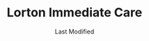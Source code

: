 ---
layout: location-page
date: Last Modified
description: "Local COVID-19 testing is available at Lorton Immediate Care in Lorton, Virginia, USA."
permalink: "locations/virginia/lorton/lorton-immediate-care/"
tags:
  - locations
  - virginia
title: Lorton Immediate Care
uniqueName: lorton-immediate-care
state: Virginia
stateAbbr: VA
hood: "Lorton"
address: "7740 Gunston Plaza"
city: "Lorton"
zip: "22079"
zipsNearby: "25413 25440 25414 25423 25410 25425 25430 25432 25438 25441 25442 25443 25446 20001 20002 20003 20004 20005 20006 20007 20008 20009 20010 20011 20012 20013 20015 20016 20017 20018 20019 20020 20022 20023 20024 20026 20027 20029 20030 20032 20033 20035 20036 20037 20038 20039 20040 20041 20042 20043 20044 20045 20046 20047 20049 20050 20051 20052 20053 20055 20056 20057 20058 20059 20060 20061 20062 20063 20064 20065 20066 20067 20068 20069 20070 20071 20073 20074 20075 20076 20077 20078 20080 20081 20082 20088 20090 20091 20097 20098 20201 20202 20203 20204 20206 20207 20208 20210 20211 20212 20213 20214 20215 20216 20217 20218 20219 20220 20221 20222 20223 20224 20226 20227 20228 20229 20230 20232 20233 20235 20237 20238 20239 20240 20241 20242 20244 20245 20250 20251 20254 20260 20261 20262 20265 20266 20268 20270 20277 20289 20299 20301 20303 20306 20307 20310 20314 20317 20318 20319 20330 20340 20350 20355 20370 20372 20373 20374 20375 20376 20380 20388 20389 20390 20391 20392 20393 20394 20395 20398 20401 20402 20403 20404 20405 20406 20407 20408 20409 20410 20411 20412 20413 20414 20415 20416 20417 20418 20419 20420 20421 20422 20423 20424 20425 20426 20427 20428 20429 20431 20433 20434 20435 20436 20437 20439 20440 20441 20442 20444 20447 20451 20453 20456 20460 20463 20468 20469 20470 20472 20500 20501 20502 20503 20504 20505 20506 20507 20508 20509 20510 20511 20515 20520 20521 20522 20523 20524 20525 20526 20527 20528 20529 20530 20531 20532 20533 20534 20535 20536 20537 20538 20539 20540 20541 20542 20543 20544 20546 20547 20548 20549 20551 20552 20553 20554 20555 20557 20558 20559 20560 20565 20566 20570 20571 20572 20573 20575 20576 20577 20578 20579 20580 20581 20585 20586 20590 20591 20593 20594 20597 20599 20606 20607 20701 20608 20861 20862 20609 20838 20610 20839 20611 20704 20705 20612 20810 20811 20813 20814 20815 20816 20817 20824 20825 20827 20889 20892 20894 20710 20715 20716 20717 20718 20719 20720 20721 20841 20613 20722 20833 20615 20616 20617 20866 20618 20818 20619 20620 20731 20743 20747 20753 20791 20799 20621 20622 20623 20732 20733 20871 20624 20735 20625 20740 20741 20742 20626 20627 20872 20628 20751 20842 20629 20630 20754 20632 20755 20744 20745 20749 20750 20758 20759 20877 20878 20879 20882 20883 20884 20885 20886 20898 20899 20765 20896 20874 20875 20876 20812 20769 20634 20768 20770 20771 20776 20635 20777 20636 20637 20639 20781 20782 20783 20784 20785 20787 20788 20640 20643 20645 20794 20891 20895 20703 20706 20646 20707 20708 20709 20723 20724 20725 20726 20650 20653 20711 20656 20657 20658 20659 20660 20712 20661 20662 20664 20682 20714 20830 20832 20736 20667 20670 20674 20675 20837 20676 20677 20678 20697 20790 20797 20737 20738 20847 20848 20849 20850 20851 20852 20853 20854 20855 20857 20859 20684 20685 20686 20860 20763 20764 20901 20902 20903 20904 20905 20906 20907 20908 20910 20911 20912 20913 20914 20915 20916 20918 20993 20997 20688 20868 20897 20689 20690 20746 20748 20752 20757 20762 20779 20772 20773 20774 20775 20792 20692 20601 20602 20603 20604 20880 20693 20778 20695 20588 20598 21710 21401 21403 21404 21405 21409 21411 21412 21402 21012 21201 21202 21203 21204 21205 21206 21207 21208 21209 21210 21211 21212 21213 21214 21215 21216 21217 21218 21219 21220 21221 21222 21223 21224 21225 21226 21227 21228 21229 21230 21231 21233 21234 21235 21237 21239 21240 21241 21244 21250 21251 21252 21263 21264 21270 21273 21275 21278 21279 21280 21281 21282 21284 21285 21286 21287 21288 21289 21290 21297 21298 21713 21612 21714 21022 21715 21716 21758 21717 21718 21619 21622 21029 21044 21045 21046 21114 21032 21035 21036 21037 21041 21042 21043 21048 21634 21052 21701 21702 21703 21704 21705 21709 21054 21056 21060 21061 21062 21737 21738 21071 21638 21075 21076 21077 21755 21756 21757 21759 21762 21090 21723 21765 21093 21094 21106 21769 21108 21770 21771 21773 21652 21653 21754 21774 21775 21776 21113 21117 21654 21122 21123 21777 21658 21133 21136 21139 21140 21661 21779 21662 21624 21647 21663 21144 21146 21782 21665 21150 21153 21666 21784 21669 21671 21790 21791 21792 21793 21794 21157 21158 21676 21797 21798 21104 21163 21648 21677 20105 22301 22302 22303 22304 22305 22306 22307 22308 22309 22310 22311 22312 22313 22314 22315 22320 22331 22332 22333 22334 20106 22003 22201 22202 22203 22204 22205 22206 22207 22209 22210 22211 22212 22213 22214 22215 22216 22217 22219 22222 22225 22226 22227 22230 22240 22241 22242 22243 22244 22245 22246 20146 20147 20148 20149 22712 22610 22611 20135 22713 22716 22620 22714 22715 20136 20137 20138 20139 20143 20119 20120 20121 20122 22622 22624 20124 22701 22722 20144 20101 20102 20103 20104 20189 22025 22026 22718 20151 20152 20153 22030 22031 22032 22033 22034 22035 22036 22037 22038 22039 22040 22041 22042 22043 22044 22046 22627 22640 22060 22623 22630 20155 20156 22720 22066 20158 20159 20168 20169 20170 20171 20172 20190 20191 20192 20194 20195 20196 22095 22096 22639 22724 20175 20176 20177 20178 22725 22726 22736 22642 22079 22199 20180 22067 22101 22102 22103 22106 22107 22108 22109 22709 22719 22727 20108 20109 20110 20111 20112 20113 22643 20115 20116 20117 20118 22645 22649 22728 22646 22729 22121 22122 20181 20182 22081 22082 22116 22119 22730 22125 20128 20129 20131 22731 20132 20134 20160 22134 22135 22732 22733 20140 22734 22735 22118 22650 22737 22746 20141 20142 22739 22740 22749 22009 22015 22150 22151 22152 22153 22156 22158 22159 22160 22161 22655 22656 20163 20164 20165 20166 20167 22741 22742 22743 20198 22172 20130 20184 20185 22027 22124 22180 22181 22182 22183 22185 20186 20187 20188 22747 20197 22663 22601 22602 22603 22604 22191 22192 22193 22194 22195 23015 22427 22428 23024 22433 22436 22438 22509 22442 22443 22446 22448 22451 23047 22401 22402 22403 22404 22405 22406 22407 22408 22412 22463 22469 22471 22472 22476 22481 22485 22544 22488 22501 22948 22508 22514 23117 22957 22520 22558 22581 22524 23126 22526 22529 22960 22989 22534 22535 22538 22542 22545 22546 22547 22552 22551 22553 22430 22554 22555 22556 22560 22565 22567 22572 22577 22580 56901 56902 56904 56915 56920 56933 56944 56945 56950 56965 56972 20107 20193 20199 21098 21260 21261 21265 21268 21274 21283 22047 22092 22093 22120 22184 22218 22223 22229 22234 22321 22336 22721 25429" 
mapUrl: "http://maps.apple.com/?q=Lorton+Immediate+Care&address=7740+Gunston+Plaza,Lorton,Virginia,22079"
locationType: Drive-thru
phone: "703-339-5858"
website: "https://allcarefamilymed.com/coronavirus"
onlineBooking: true
closed: undefined
closedUpdate: April 20th, 2020
notes: "By appointment only. For all members of the community. Requires phone screen."
days: Everyday
hours: Noon-1:30PM
ctaMessage: Schedule a test
ctaUrl: "https://allcarefamilymed.com/coronavirus"
---